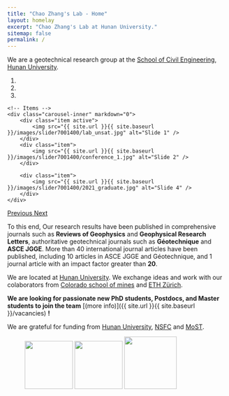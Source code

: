 ```yaml
---
title: "Chao Zhang's Lab - Home"
layout: homelay
excerpt: "Chao Zhang's Lab at Hunan University."
sitemap: false
permalink: /
---
```


We are a geotechnical research group at the [School of Civil Engineering, Hunan University](http://ce.hnu.edu.cn/index.htm). 

<div markdown="0" id="carousel" class="carousel slide" data-ride="carousel" data-interval="4000" data-pause="hover" >
    <!-- Menu -->
    <ol class="carousel-indicators">
        <li data-target="#carousel" data-slide-to="0" class="active"></li>
        <li data-target="#carousel" data-slide-to="1"></li>
        <li data-target="#carousel" data-slide-to="2"></li>
    </ol>

    <!-- Items -->
    <div class="carousel-inner" markdown="0">
        <div class="item active">
            <img src="{{ site.url }}{{ site.baseurl }}/images/slider7001400/lab_unsat.jpg" alt="Slide 1" />
        </div>
        <div class="item">
            <img src="{{ site.url }}{{ site.baseurl }}/images/slider7001400/conference_1.jpg" alt="Slide 2" />
        </div>

        <div class="item">
            <img src="{{ site.url }}{{ site.baseurl }}/images/slider7001400/2021_graduate.jpg" alt="Slide 4" />
        </div>
    </div>
  <a class="left carousel-control" href="#carousel" role="button" data-slide="prev">
    <span class="glyphicon glyphicon-chevron-left" aria-hidden="true"></span>
    <span class="sr-only">Previous</span>
  </a>
  <a class="right carousel-control" href="#carousel" role="button" data-slide="next">
    <span class="glyphicon glyphicon-chevron-right" aria-hidden="true"></span>
    <span class="sr-only">Next</span>
  </a>
</div>




To this end, Our research results have been published in comprehensive journals such as **Reviews of Geophysics** and **Geophysical Research Letters**, authoritative geotechnical journals such as **Géotechnique** and **ASCE JGGE**. More than 40 international journal articles have been published, including 10 articles in ASCE JGGE and Géotechnique, and 1 journal article with an impact factor greater than **20**.

We are located at [Hunan University](https://www.hnu.edu.cn/index.htm). We exchange ideas and work with our colaborators from [Colorado school of mines](https://weare.mines.edu/) and [ETH Zürich](https://ethz.ch/en.html).

 **We are  looking for passionate new PhD students, Postdocs, and Master students to join the team** [(more info)]({{ site.url }}{{ site.baseurl }}/vacancies) **!**


We are grateful for funding from [Hunan University](https://www.hnu.edu.cn/index.htm), [NSFC](https://www.nsfc.gov.cn/) and [MoST](https://www.most.gov.cn/index.html).

<figure class="third">
  <img src="{{ site.url }}{{ site.baseurl }}/images/logopic/HNU.png" style="width: 110px">
  <img src="{{ site.url }}{{ site.baseurl }}/images/logopic/NSFC.jpg" style="width: 110px">
  <img src="{{ site.url }}{{ site.baseurl }}/images/logopic/MoST.jpg" style="width: 120px">
</figure>
